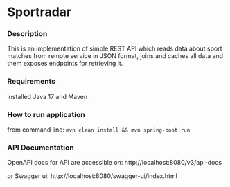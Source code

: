 # Sportradar

### Description
This is an implementation of simple REST API which reads data about sport matches from remote 
service in JSON format, joins and caches all data and them exposes endpoints for retrieving it.

### Requirements
installed Java 17 and Maven

### How to run application
from command line:
`mvn clean install && mvn spring-boot:run`

### API Documentation
OpenAPI docs for API are accessible on: http://localhost:8080/v3/api-docs

or Swagger ui: http://localhost:8080/swagger-ui/index.html
